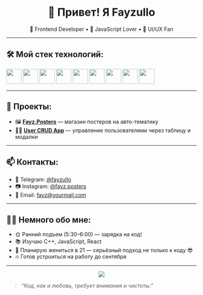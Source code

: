<h1 align="center">👋 Привет! Я Fayzullo</h1>

<p align="center">
  🧠 Frontend Developer • 🚀 JavaScript Lover • 🎨 UI/UX Fan  
</p>

---

## 🛠️ Мой стек технологий:

<p align="left">
  <img src="https://cdn.jsdelivr.net/gh/devicons/devicon/icons/javascript/javascript-original.svg" width="40"/>
  <img src="https://cdn.jsdelivr.net/gh/devicons/devicon/icons/react/react-original.svg" width="40"/>
  <img src="https://cdn.jsdelivr.net/gh/devicons/devicon/icons/html5/html5-original.svg" width="40"/>
  <img src="https://cdn.jsdelivr.net/gh/devicons/devicon/icons/css3/css3-original.svg" width="40"/>
 <img src="https://cdn.jsdelivr.net/gh/devicons/devicon/icons/sass/sass-original.svg" width="40"/>
  <img src="https://cdn.jsdelivr.net/gh/devicons/devicon/icons/tailwindcss/tailwindcss-plain.svg" width="40"/>
  <img src="https://cdn.jsdelivr.net/gh/devicons/devicon/icons/github/github-original.svg" width="40"/>
  <img src="https://cdn.jsdelivr.net/gh/devicons/devicon/icons/cplusplus/cplusplus-original.svg" width="40"/>
  <img src="https://cdn.jsdelivr.net/gh/devicons/devicon/icons/git/git-original.svg" width="40"/>
</p>

---

## 📌 Проекты:

- 🖼️ [**Fayz.Posters**](https://github.com/fayzullo99/fayz-posters) — магазин постеров на авто-тематику  
- 👨‍💻 [**User CRUD App**](https://github.com/fayzullo99/user-crud-app) — управление пользователями через таблицу и модалки

---

## 📫 Контакты:

- 📱 Telegram: [@fayzullo](https://t.me/fayzullo)
- 📷 Instagram: [@fayz.posters](https://instagram.com/fayz.posters)
- 📧 Email: fayz@yourmail.com

---

## 🤹‍♂️ Немного обо мне:

- 🌞 Ранний подъем (5:30–6:00) — зарядка на код!
- 📚 Изучаю C++, JavaScript, React
- 💍 Планирую жениться в 21 — серьёзный подход не только к коду 😎
- 🔥 Готов устроиться на работу до сентября

---

<p align="center">
  <img src="https://github-readme-stats.vercel.app/api?username=fayzullo99&show_icons=true&theme=radical" />
</p>

> *“Код, как и любовь, требует внимания и чистоты.”*
